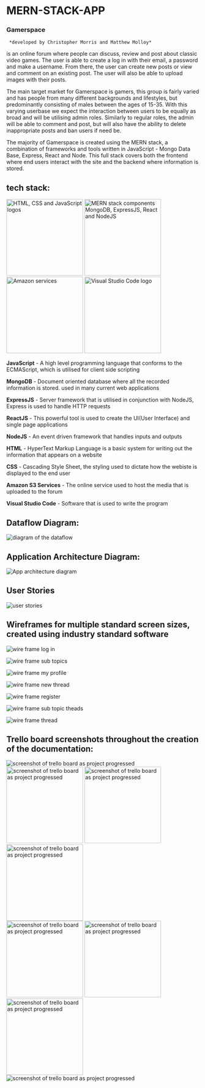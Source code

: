 # **MERN-STACK-APP**



### **Gamerspace**
     *developed by Christopher Morris and Matthew Molloy*

is an online forum where people can discuss, review and post about classic video games. The user is able to create a log in with their email, a password and make a username. From there, the user can create new posts or view and comment on an existing post. The user will also be able to upload images with their posts.

The main target market for Gamerspace is gamers, this group is fairly varied and has people from many different backgrounds and lifestyles, but predominantly consisting of males between the ages of 15-35. With this varying userbase we expect the interaction between users to be equally as broad and will be utilising admin roles. Similarly to regular roles, the admin will be able to comment and post, but will also have the ability to delete inappropriate posts and ban users if need be.

The majority of Gamerspace is created using the MERN stack, a combination of frameworks and tools written in JavaScript - Mongo Data Base, Express, React and Node. This full stack covers both the frontend where end users interact with the site and the backend where information is stored. 

## tech stack:

<img src="./docs/tech_stack/logos.png" 
     alt="HTML, CSS and JavaScript logos" width="200px"/>
<img src="./docs/tech_stack/MERN.jpeg" 
     alt="MERN stack components MongoDB, ExpressJS, React and NodeJS" width="200px"/>
<br>
<img src="./docs/tech_stack/amazon.png" 
     alt="Amazon services" width="200px"/>
<img src="./docs/tech_stack/VSC.png" 
     alt="Visual Studio Code logo" width="200px"/>

**JavaScript** - A high level programming language that conforms to the ECMAScript, which is utilised for client side scripting 

**MongoDB** - Document oriented database where all the recorded information is stored. used in many current web applications 

**ExpressJS** - Server framework that is utilised in conjunction with NodeJS, Express is used to handle HTTP requests 

**ReactJS** - This powerful tool is used to create the UI(User Interface) and single page applications

**NodeJS** - An event driven framework that handles inputs and outputs

**HTML** - HyperText Markup Language is a basic system for writing out the information that appears on a website 

**CSS** - Cascading Style Sheet, the styling used to dictate how the webiste is displayed to the end user

**Amazon S3 Services** - The online service used to host the media that is uploaded to the forum

**Visual Studio Code** - Software that is used to write the program



## Dataflow Diagram:

<img src="./docs/diagrams/dataflow.png"
     alt="diagram of the dataflow"/>


## Application Architecture Diagram:

<img src="./docs/diagrams/ArchitectureDiagram.png"
     alt="App architecture diagram"/>


## User Stories

<img src="docs/forum_user_stories.png"
     alt="user stories"/>

## Wireframes for multiple standard screen sizes, created using industry standard software

<img src="docs/wire_frames/form_log_in.png"
     alt="wire frame log in"/>

<img src="docs/wire_frames/form_main_sub_topics.png"
     alt="wire frame sub topics"/>

<img src="docs/wire_frames/form_my_profile.png"
     alt="wire frame my profile"/>

<img src="docs/wire_frames/form_new_thread.png"
     alt="wire frame new thread"/>

<img src="docs/wire_frames/form_register.png"
     alt="wire frame register"/>

<img src="docs/wire_frames/form_sub_topic_threads.png"
     alt="wire frame sub topic theads"/>

<img src="docs/wire_frames/form_thread.png"
     alt="wire frame thread"/>   

## Trello board screenshots throughout the creation of the documentation:

<img src="docs/planning/cm1.png"
     alt="screenshot of trello board as project progressed"/>
<br>
<img src="docs/planning/mm1.png"
     alt="screenshot of trello board as project progressed" width="200px"/>
<img src="docs/planning/cm2.png"
     alt="screenshot of trello board as project progressed" width="200px"/>
<img src="docs/planning/mm2.png"
     alt="screenshot of trello board as project progressed" width="200px"/>
<br>
<img src="docs/planning/cm3.png"
     alt="screenshot of trello board as project progressed" width="200px"/>
<img src="docs/planning/mm3.png"
     alt="screenshot of trello board as project progressed" width="200px"/>
<img src="docs/planning/cm4.png"
     alt="screenshot of trello board as project progressed" width="200px"/>
<br>
<img src="docs/planning/mm5.png"
     alt="screenshot of trello board as project progressed"/>